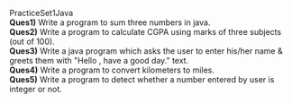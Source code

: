 PracticeSet1Java<br>
**Ques1)** Write a program to sum three numbers in java.<br>
**Ques2)** Write a program to calculate CGPA using marks of three subjects (out of 100).<br>
**Ques3)** Write a java program which asks the user to enter his/her name & greets them with "Hello <name>, have a good day." text.<br>
**Ques4)** Write a program to convert kilometers to miles.<br>
**Ques5)** Write a program to detect whether a number entered by user is integer or not.<br>
